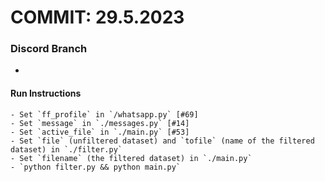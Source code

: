 # COMMIT: 29.5.2023 
### Discord Branch

- 

#### Run Instructions

    - Set `ff_profile` in `/whatsapp.py` [#69]
    - Set `message` in `./messages.py` [#14]
    - Set `active_file` in `./main.py` [#53]
    - Set `file` (unfiltered dataset) and `tofile` (name of the filtered dataset) in `./filter.py`
    - Set `filename` (the filtered dataset) in `./main.py`
    - `python filter.py && python main.py`
